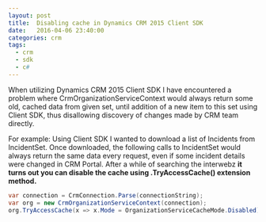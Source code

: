 ```yaml
---
layout: post
title:  Disabling cache in Dynamics CRM 2015 Client SDK
date:   2016-04-06 23:40:00
categories: crm
tags:
  - crm
  - sdk
  - c#
---
```

When utilizing Dynamics CRM 2015 Client SDK I have encountered a problem where CrmOrganizationServiceContext would always return some old, cached data from given set, until addition of a new item to this set using Client SDK, thus disallowing discovery of changes made by CRM team directly.

For example: Using Client SDK I wanted to download a list of Incidents from IncidentSet. Once downloaded, the following calls to IncidentSet would always return the same data every request, even if some incident details were changed in CRM Portal. After a while of searching the interwebz __it turns out you can disable the cache using .TryAccessCache() extension method.__

```csharp
var connection = CrmConnection.Parse(connectionString);
var org = new CrmOrganizationServiceContext(connection);
org.TryAccessCache(x => x.Mode = OrganizationServiceCacheMode.Disabled);
```
